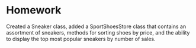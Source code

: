 # Homework
Created a Sneaker class, added a SportShoesStore class that contains an assortment of sneakers, methods for sorting shoes by price, and the ability to display the top most popular sneakers by number of sales.
